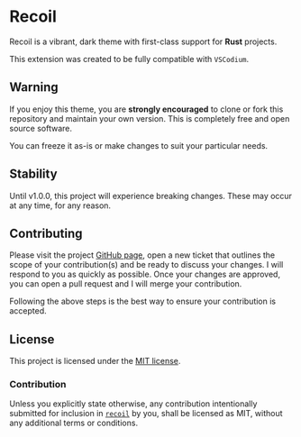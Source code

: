 # Recoil

Recoil is a vibrant, dark theme with first-class support for **Rust** projects.

This extension was created to be fully compatible with `VSCodium`.

## Warning

If you enjoy this theme, you are **strongly encouraged** to clone or fork this repository
and maintain your own version. This is completely free and open source software.

You can freeze it as-is or make changes to suit your particular needs.

## Stability

Until v1.0.0, this project will experience breaking changes. These may occur at any time, for any
reason. 

## Contributing

Please visit the project [GitHub page][project-repo], open a new ticket that outlines the scope of
your contribution(s) and be ready to discuss your changes. I will respond to you as quickly as possible.
Once your changes are approved, you can open a pull request and I will merge your contribution.

Following the above steps is the best way to ensure your contribution is accepted.

## License

This project is licensed under the [MIT license][license].

### Contribution

Unless you explicitly state otherwise, any contribution intentionally submitted for inclusion in
[`recoil`][project-repo] by you, shall be licensed as MIT, without any additional terms or conditions.

<!-- Links section -->

[project-repo]: https://github.com/ellacrity/recoil-vscodium-theme/
[license]: https://github.com/ellacrity/recoil-vscodium-theme/blob/main/LICENSE